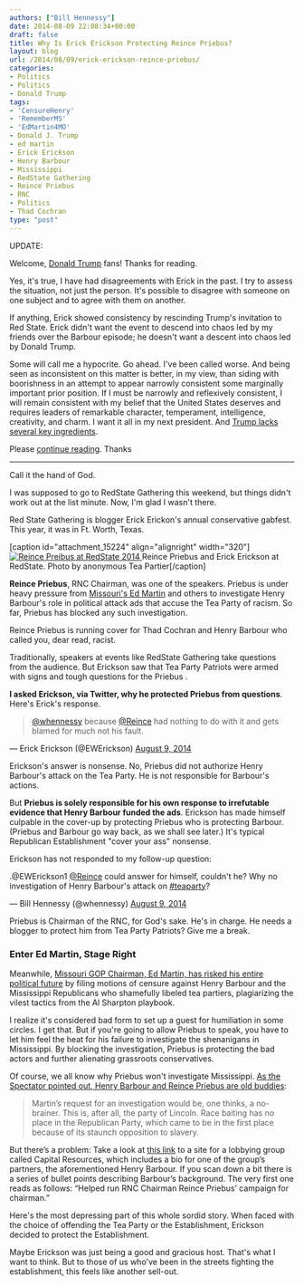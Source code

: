 ```yaml
---
authors: ["Bill Hennessy"]
date: 2014-08-09 22:08:34+00:00
draft: false
title: Why Is Erick Erickson Protecting Reince Priebus?
layout: blog
url: /2014/08/09/erick-erickson-reince-priebus/
categories:
- Politics
- Politics
- Donald Trump
tags:
- 'CensureHenry'
- 'RememberMS'
- 'EdMartin4MO'
- Donald J. Trump
- ed martin
- Erick Erickson
- Henry Barbour
- Mississippi
- RedState Gathering
- Reince Priebus
- RNC
- Politics
- Thad Cochran
type: "post"
---
```


UPDATE:

Welcome, [Donald Trump](https://hennessysview.com/2015/08/08/we-deserve-better/) fans! Thanks for reading.

Yes, it's true, I have had disagreements with Erick in the past. I try to assess the situation, not just the person. It's possible to disagree with someone on one subject and to agree with them on another.

If anything, Erick showed consistency by rescinding Trump's invitation to Red State. Erick didn't want the event to descend into chaos led by my friends over the Barbour episode; he doesn't want a descent into chaos led by Donald Trump.

Some will call me a hypocrite. Go ahead. I've been called worse. And being seen as inconsistent on this matter is better, in my view, than siding with boorishness in an attempt to appear narrowly consistent some marginally important prior position. If I must be narrowly and reflexively consistent, I will remain consistent with my belief that the United States deserves and requires leaders of remarkable character, temperament, intelligence, creativity, and charm. I want it all in my next president. And [Trump lacks several key ingredients](https://hennessysview.com/2015/08/08/we-deserve-better/).

Please [continue reading](https://hennessysview.com/2015/08/08/what-good-issued-from-the-candidate-debate/). Thanks



* * *



Call it the hand of God.

I was supposed to go to RedState Gathering this weekend, but things didn't work out at the list minute. Now, I'm glad I wasn't there.

Red State Gathering is blogger Erick Erickon's annual conservative gabfest. This year, it was in Ft. Worth, Texas.

[caption id="attachment_15224" align="alignright" width="320"][![Reince Preibus at RedState 2014](https://hennessysview.com/wp-content/uploads/2014/08/photo-2.jpg)
](https://hennessysview.com/wp-content/uploads/2014/08/photo-2.jpg) Reince Priebus and Erick Erickson at RedState. Photo by anonymous Tea Partier[/caption]

**Reince Priebus**, RNC Chairman, was one of the speakers. Priebus is under heavy pressure from [Missouri's Ed Martin](https://hennessysview.com/2014/07/09/chairman-ed-martin-demands-mississippi-investigation/) and others to investigate Henry Barbour's role in political attack ads that accuse the Tea Party of racism. So far, Priebus has blocked any such investigation.

Reince Priebus is running cover for Thad Cochran and Henry Barbour who called you, dear read, racist.

Traditionally, speakers at events like RedState Gathering take questions from the audience. But Erickson saw that Tea Party Patriots were armed with signs and tough questions for the Priebus .

**I asked Erickson, via Twitter, why he protected Priebus from questions**. Here's Erick's response.



> [@whennessy](https://twitter.com/whennessy) because [@Reince](https://twitter.com/Reince) had nothing to do with it and gets blamed for much not his fault.

— Erick Erickson (@EWErickson) [August 9, 2014](https://twitter.com/EWErickson/statuses/498216275290509312)





Erickson's answer is nonsense. No, Priebus did not authorize Henry Barbour's attack on the Tea Party. He is not responsible for Barbour's actions. 

But **Priebus is solely responsible for his own response to irrefutable evidence that Henry Barbour funded the ads**. Erickson has made himself culpable in the cover-up by protecting Priebus who is protecting Barbour. (Priebus and Barbour go way back, as we shall see later.) It's typical Republican Establishment "cover your ass" nonsense.

Erickson has not responded to my follow-up question: 



> 
.@EWErickson1 [@Reince](https://twitter.com/Reince) could answer for himself, couldn't he? Why no investigation of Henry Barbour's attack on [#teaparty](https://twitter.com/hashtag/teaparty?src=hash)?

— Bill Hennessy (@whennessy) [August 9, 2014](https://twitter.com/whennessy/statuses/498218119446675456)




Priebus is Chairman of the RNC, for God's sake. He's in charge. He needs a blogger to protect him from Tea Party Patriots? Give me a break.





### Enter Ed Martin, Stage Right



Meanwhile, [Missouri GOP Chairman, Ed Martin, has risked his entire political future](https://hennessysview.com/2014/08/06/ed-martin-moves-censure-henry-barbour-racist-mississippi-ads/) by filing motions of censure against Henry Barbour and the Mississippi Republicans who shamefully libeled tea partiers, plagiarizing the vilest tactics from the Al Sharpton playbook.

I realize it's considered bad form to set up a guest for humiliation in some circles. I get that. But if you're going to allow Priebus to speak, you have to let him feel the heat for his failure to investigate the shenanigans in Mississippi. By blocking the investigation, Priebus is protecting the bad actors and further alienating grassroots conservatives.

Of course, we all know why Priebus won't investigate Mississippi. [As the Spectator pointed out, Henry Barbour and Reince Priebus are old buddies](https://spectator.org/articles/59914/rnc-chair-priebus-under-fire):



> Martin’s request for an investigation would be, one thinks, a no-brainer. This is, after all, the party of Lincoln. Race baiting has no place in the Republican Party, which came to be in the first place because of its staunch opposition to slavery.

But there’s a problem: Take a look at [this link](https://capitolresourcesllc.com/profiles/h_barbour.htm) to a site for a lobbying group called Capital Resources, which includes a bio for one of the group’s partners, the aforementioned Henry Barbour. If you scan down a bit there is a series of bullet points describing Barbour’s background. The very first one reads as follows: “Helped run RNC Chairman Reince Priebus’ campaign for chairman.”



Here's the most depressing part of this whole sordid story. When faced with the choice of offending the Tea Party or the Establishment, Erickson decided to protect the Establishment.

Maybe Erickson was just being a good and gracious host. That's what I want to think. But to those of us who've been in the streets fighting the establishment, this feels like another sell-out.
